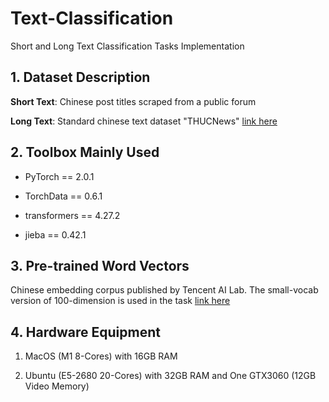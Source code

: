 # Text-Classification

Short and Long Text Classification Tasks Implementation

## 1. Dataset Description

**Short Text**: Chinese post titles scraped from a public forum

**Long Text**: Standard chinese text dataset "THUCNews" [link here](http://thuctc.thunlp.org/#%E4%B8%AD%E6%96%87%E6%96%87%E6%9C%AC%E5%88%86%E7%B1%BB%E6%95%B0%E6%8D%AE%E9%9B%86THUCNews)

## 2. Toolbox Mainly Used

- PyTorch == 2.0.1

- TorchData == 0.6.1

- transformers == 4.27.2

- jieba == 0.42.1

## 3. Pre-trained Word Vectors

Chinese embedding corpus published by Tencent AI Lab. The small-vocab version of 100-dimension is used in the task [link here](https://ai.tencent.com/ailab/nlp/en/download.html)

## 4. Hardware Equipment

1. MacOS (M1 8-Cores) with 16GB RAM 

2. Ubuntu (E5-2680 20-Cores) with 32GB RAM and One GTX3060 (12GB Video Memory)
